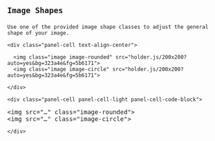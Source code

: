 <!-- =================================================
BEGIN: Responsive Images
================================================== -->

<section id="image-shape">

  <h1>

    Image Shapes

  </h1>

  <p>

    Use one of the provided image shape classes to adjust the general shape of your image.

  </p>

  <!-- =================================================
  BEGIN: Example
  ================================================== -->

  <div class="panel">

    <div class="panel-cell text-align-center">

      <img class="image image-rounded" src="holder.js/200x200?auto=yes&bg=323a4e&fg=5b6171">
      <img class="image image-circle" src="holder.js/200x200?auto=yes&bg=323a4e&fg=5b6171">

    </div>

    <div class="panel-cell panel-cell-light panel-cell-code-block">

<pre class="prettyprint transparent flush lang-html">
&lt;img src="&hellip;" class="image-rounded"&gt;
&lt;img src="&hellip;" class="image-circle"&gt;
</pre>

    </div>

  </div>

  <!-- =================================================
  END: Example
  ================================================== -->

</section>

<!-- =================================================
END: Responsive Images
================================================== -->
